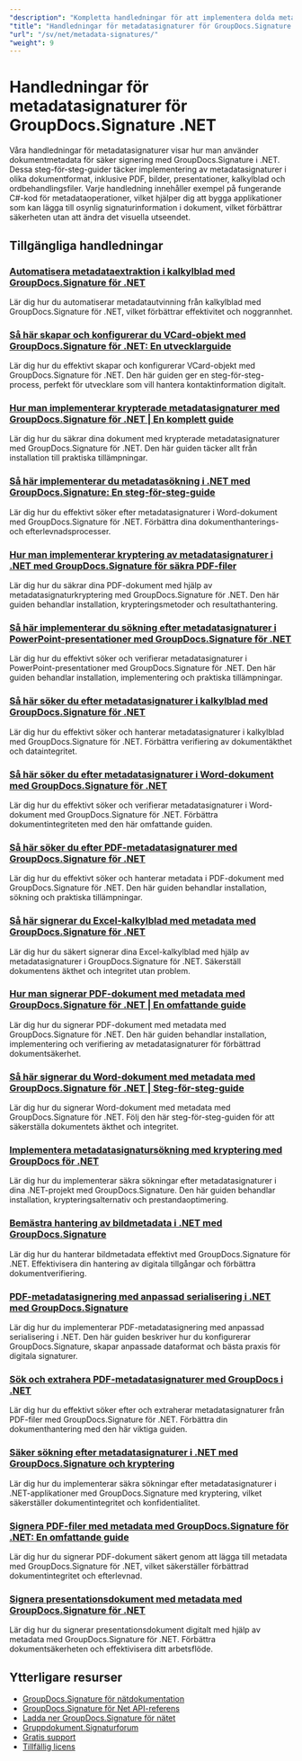 ```yaml
---
"description": "Kompletta handledningar för att implementera dolda metadatasignaturer i olika dokumentformat med GroupDocs.Signature för .NET."
"title": "Handledningar för metadatasignaturer för GroupDocs.Signature .NET"
"url": "/sv/net/metadata-signatures/"
"weight": 9
---
```


# Handledningar för metadatasignaturer för GroupDocs.Signature .NET

Våra handledningar för metadatasignaturer visar hur man använder dokumentmetadata för säker signering med GroupDocs.Signature i .NET. Dessa steg-för-steg-guider täcker implementering av metadatasignaturer i olika dokumentformat, inklusive PDF, bilder, presentationer, kalkylblad och ordbehandlingsfiler. Varje handledning innehåller exempel på fungerande C#-kod för metadataoperationer, vilket hjälper dig att bygga applikationer som kan lägga till osynlig signaturinformation i dokument, vilket förbättrar säkerheten utan att ändra det visuella utseendet.

## Tillgängliga handledningar

### [Automatisera metadataextraktion i kalkylblad med GroupDocs.Signature för .NET](./automate-metadata-extraction-groupdocs-signature-net/)
Lär dig hur du automatiserar metadatautvinning från kalkylblad med GroupDocs.Signature för .NET, vilket förbättrar effektivitet och noggrannhet.

### [Så här skapar och konfigurerar du VCard-objekt med GroupDocs.Signature för .NET: En utvecklarguide](./create-configure-vcard-groupdocs-signature-dotnet/)
Lär dig hur du effektivt skapar och konfigurerar VCard-objekt med GroupDocs.Signature för .NET. Den här guiden ger en steg-för-steg-process, perfekt för utvecklare som vill hantera kontaktinformation digitalt.

### [Hur man implementerar krypterade metadatasignaturer med GroupDocs.Signature för .NET | En komplett guide](./encrypted-metadata-signatures-groupdocs-signature-dotnet/)
Lär dig hur du säkrar dina dokument med krypterade metadatasignaturer med GroupDocs.Signature för .NET. Den här guiden täcker allt från installation till praktiska tillämpningar.

### [Så här implementerar du metadatasökning i .NET med GroupDocs.Signature: En steg-för-steg-guide](./implement-metadata-search-net-groupdocs-signature-guide/)
Lär dig hur du effektivt söker efter metadatasignaturer i Word-dokument med GroupDocs.Signature för .NET. Förbättra dina dokumenthanterings- och efterlevnadsprocesser.

### [Hur man implementerar kryptering av metadatasignaturer i .NET med GroupDocs.Signature för säkra PDF-filer](./groupdocs-signature-net-metadata-encryption/)
Lär dig hur du säkrar dina PDF-dokument med hjälp av metadatasignaturkryptering med GroupDocs.Signature för .NET. Den här guiden behandlar installation, krypteringsmetoder och resultathantering.

### [Så här implementerar du sökning efter metadatasignaturer i PowerPoint-presentationer med GroupDocs.Signature för .NET](./implement-metadata-signature-search-groupdocs-net/)
Lär dig hur du effektivt söker och verifierar metadatasignaturer i PowerPoint-presentationer med GroupDocs.Signature för .NET. Den här guiden behandlar installation, implementering och praktiska tillämpningar.

### [Så här söker du efter metadatasignaturer i kalkylblad med GroupDocs.Signature för .NET](./search-metadata-signatures-spreadsheets-groupdocs-dotnet/)
Lär dig hur du effektivt söker och hanterar metadatasignaturer i kalkylblad med GroupDocs.Signature för .NET. Förbättra verifiering av dokumentäkthet och dataintegritet.

### [Så här söker du efter metadatasignaturer i Word-dokument med GroupDocs.Signature för .NET](./search-metadata-signatures-word-groupdocs-signature-net/)
Lär dig hur du effektivt söker och verifierar metadatasignaturer i Word-dokument med GroupDocs.Signature för .NET. Förbättra dokumentintegriteten med den här omfattande guiden.

### [Så här söker du efter PDF-metadatasignaturer med GroupDocs.Signature för .NET](./master-pdf-metadata-search-groupdocs-signature-dotnet/)
Lär dig hur du effektivt söker och hanterar metadata i PDF-dokument med GroupDocs.Signature för .NET. Den här guiden behandlar installation, sökning och praktiska tillämpningar.

### [Så här signerar du Excel-kalkylblad med metadata med GroupDocs.Signature för .NET](./sign-excel-metadata-groupdocs-net/)
Lär dig hur du säkert signerar dina Excel-kalkylblad med hjälp av metadatasignaturer i GroupDocs.Signature för .NET. Säkerställ dokumentens äkthet och integritet utan problem.

### [Hur man signerar PDF-dokument med metadata med GroupDocs.Signature för .NET | En omfattande guide](./sign-pdf-metadata-groupdocs-signature-net/)
Lär dig hur du signerar PDF-dokument med metadata med GroupDocs.Signature för .NET. Den här guiden behandlar installation, implementering och verifiering av metadatasignaturer för förbättrad dokumentsäkerhet.

### [Så här signerar du Word-dokument med metadata med GroupDocs.Signature för .NET | Steg-för-steg-guide](./sign-word-docs-metadata-groupdocs-signature-net/)
Lär dig hur du signerar Word-dokument med metadata med GroupDocs.Signature för .NET. Följ den här steg-för-steg-guiden för att säkerställa dokumentets äkthet och integritet.

### [Implementera metadatasignatursökning med kryptering med GroupDocs för .NET](./groupdocs-signature-metadata-search-encryption-net/)
Lär dig hur du implementerar säkra sökningar efter metadatasignaturer i dina .NET-projekt med GroupDocs.Signature. Den här guiden behandlar installation, krypteringsalternativ och prestandaoptimering.

### [Bemästra hantering av bildmetadata i .NET med GroupDocs.Signature](./mastering-image-metadata-groupdocs-signature-net/)
Lär dig hur du hanterar bildmetadata effektivt med GroupDocs.Signature för .NET. Effektivisera din hantering av digitala tillgångar och förbättra dokumentverifiering.

### [PDF-metadatasignering med anpassad serialisering i .NET med GroupDocs.Signature](./pdf-metadata-signing-custom-serialization-net/)
Lär dig hur du implementerar PDF-metadatasignering med anpassad serialisering i .NET. Den här guiden beskriver hur du konfigurerar GroupDocs.Signature, skapar anpassade dataformat och bästa praxis för digitala signaturer.

### [Sök och extrahera PDF-metadatasignaturer med GroupDocs i .NET](./search-pdf-metadata-signatures-groupdocs-dotnet/)
Lär dig hur du effektivt söker efter och extraherar metadatasignaturer från PDF-filer med GroupDocs.Signature för .NET. Förbättra din dokumenthantering med den här viktiga guiden.

### [Säker sökning efter metadatasignaturer i .NET med GroupDocs.Signature och kryptering](./groupdocs-signature-net-encryption-metadata-search/)
Lär dig hur du implementerar säkra sökningar efter metadatasignaturer i .NET-applikationer med GroupDocs.Signature med kryptering, vilket säkerställer dokumentintegritet och konfidentialitet.

### [Signera PDF-filer med metadata med GroupDocs.Signature för .NET: En omfattande guide](./sign-pdf-metadata-groupdocs-signature-dotnet/)
Lär dig hur du signerar PDF-dokument säkert genom att lägga till metadata med GroupDocs.Signature för .NET, vilket säkerställer förbättrad dokumentintegritet och efterlevnad.

### [Signera presentationsdokument med metadata med GroupDocs.Signature för .NET](./sign-presentation-metadata-groupdocs-signature-net/)
Lär dig hur du signerar presentationsdokument digitalt med hjälp av metadata med GroupDocs.Signature för .NET. Förbättra dokumentsäkerheten och effektivisera ditt arbetsflöde.

## Ytterligare resurser

- [GroupDocs.Signature för nätdokumentation](https://docs.groupdocs.com/signature/net/)
- [GroupDocs.Signature för Net API-referens](https://reference.groupdocs.com/signature/net/)
- [Ladda ner GroupDocs.Signature för nätet](https://releases.groupdocs.com/signature/net/)
- [Gruppdokument.Signaturforum](https://forum.groupdocs.com/c/signature)
- [Gratis support](https://forum.groupdocs.com/)
- [Tillfällig licens](https://purchase.groupdocs.com/temporary-license/)